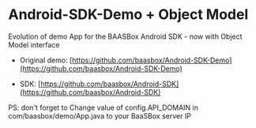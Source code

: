 Android-SDK-Demo + Object Model 
================

Evolution of demo App for the BAASBox Android SDK  - now with Object Model interface 


- Original demo:
[https://github.com/baasbox/Android-SDK-Demo](https://github.com/baasbox/Android-SDK-Demo)

- SDK:
[https://github.com/baasbox/Android-SDK](https://github.com/baasbox/Android-SDK)


PS: don't forget to 
Change value of config.API_DOMAIN in  com/baasbox/demo/App.java to your BaaSBox server IP

